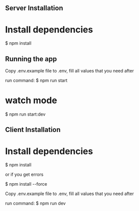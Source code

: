 ## Server Installation

# Install dependencies

$ npm install

## Running the app

Copy .env.example file to .env, fill all values that you need after

run command:
$ npm run start

# watch mode

$ npm run start:dev




## Client Installation

# Install dependencies

$ npm install

or if you get errors

$ npm install --force

Copy .env.example file to .env, fill all values that you need after

run command:
$ npm run dev

